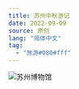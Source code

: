 ```yaml
---
title: 苏州中秋游记
date: 2022-09-09
source: 原创
lang: "简体中文"
tag:
  - "旅游#080#fff"
---
```


![苏州博物馆](https://images.adsttc.com.qtlcn.com/media/images/5af4/0caf/f197/ccda/1a00/0158/slideshow/DSC05315.jpg?1525943463)
